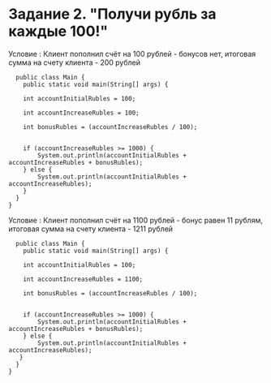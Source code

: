 # Задание 2. "Получи рубль за каждые 100!" #

Условие : Клиент пополнил счёт на 100 рублей - бонусов нет, итоговая сумма на счету клиента - 200 рублей

      public class Main { 
        public static void main(String[] args) {

        int accountInitialRubles = 100;

        int accountIncreaseRubles = 100;

        int bonusRubles = (accountIncreaseRubles / 100);


        if (accountIncreaseRubles >= 1000) {
            System.out.println(accountInitialRubles + accountIncreaseRubles + bonusRubles);
        } else {
            System.out.println(accountInitialRubles + accountIncreaseRubles);
        }
      }
    }

Условие : Клиент пополнил счёт на 1100 рублей - бонус равен 11 рублям, итоговая сумма на счету клиента - 1211 рублей

      public class Main {
        public static void main(String[] args) {

        int accountInitialRubles = 100;

        int accountIncreaseRubles = 1100;

        int bonusRubles = (accountIncreaseRubles / 100);


        if (accountIncreaseRubles >= 1000) {
            System.out.println(accountInitialRubles + accountIncreaseRubles + bonusRubles);
        } else {
            System.out.println(accountInitialRubles + accountIncreaseRubles);
       }
      }
    }
